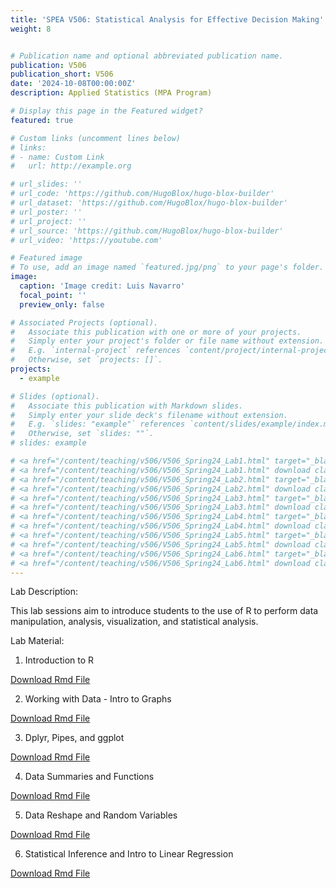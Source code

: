 ```yaml
---
title: 'SPEA V506: Statistical Analysis for Effective Decision Making'
weight: 8


# Publication name and optional abbreviated publication name.
publication: V506
publication_short: V506
date: '2024-10-08T00:00:00Z'
description: Applied Statistics (MPA Program)

# Display this page in the Featured widget?
featured: true

# Custom links (uncomment lines below)
# links:
# - name: Custom Link
#   url: http://example.org

# url_slides: ''
# url_code: 'https://github.com/HugoBlox/hugo-blox-builder'
# url_dataset: 'https://github.com/HugoBlox/hugo-blox-builder'
# url_poster: ''
# url_project: ''
# url_source: 'https://github.com/HugoBlox/hugo-blox-builder'
# url_video: 'https://youtube.com'

# Featured image
# To use, add an image named `featured.jpg/png` to your page's folder.
image:
  caption: 'Image credit: Luis Navarro'
  focal_point: ''
  preview_only: false

# Associated Projects (optional).
#   Associate this publication with one or more of your projects.
#   Simply enter your project's folder or file name without extension.
#   E.g. `internal-project` references `content/project/internal-project/index.md`.
#   Otherwise, set `projects: []`.
projects:
  - example

# Slides (optional).
#   Associate this publication with Markdown slides.
#   Simply enter your slide deck's filename without extension.
#   E.g. `slides: "example"` references `content/slides/example/index.md`.
#   Otherwise, set `slides: ""`.
# slides: example

# <a href="/content/teaching/v506/V506_Spring24_Lab1.html" target="_blank" class="btn btn-primary">Preview Slides</a>
# <a href="/content/teaching/v506/V506_Spring24_Lab1.html" download class="btn btn-secondary">Download Lecture Slides</a>
# <a href="/content/teaching/v506/V506_Spring24_Lab2.html" target="_blank" class="btn btn-primary">Preview Slides</a>
# <a href="/content/teaching/v506/V506_Spring24_Lab2.html" download class="btn btn-secondary">Download Lecture Slides</a>
# <a href="/content/teaching/v506/V506_Spring24_Lab3.html" target="_blank" class="btn btn-primary">Preview Slides</a>
# <a href="/content/teaching/v506/V506_Spring24_Lab3.html" download class="btn btn-secondary">Lecture Slides</a>
# <a href="/content/teaching/v506/V506_Spring24_Lab4.html" target="_blank" class="btn btn-primary">Preview Slides</a>
# <a href="/content/teaching/v506/V506_Spring24_Lab4.html" download class="btn btn-secondary">Download Lecture Slides</a>
# <a href="/content/teaching/v506/V506_Spring24_Lab5.html" target="_blank" class="btn btn-primary">Preview Slides</a>
# <a href="/content/teaching/v506/V506_Spring24_Lab5.html" download class="btn btn-secondary">Download Lecture Slides</a>
# <a href="/content/teaching/v506/V506_Spring24_Lab6.html" target="_blank" class="btn btn-primary">Preview Slides</a>
# <a href="/content/teaching/v506/V506_Spring24_Lab6.html" download class="btn btn-secondary">Download Lecture Slides</a>
---
```


Lab Description: 

This lab sessions aim to introduce students to the use of R to perform data manipulation, analysis, visualization, and statistical analysis. 

Lab Material: 

1. Introduction to R 

<a href="/content/teaching/v506/V506_Spring24_Lab1.Rmd" download class="btn btn-secondary">Download Rmd File</a>

2. Working with Data - Intro to Graphs

<a href="/content/teaching/v506/V506_Spring24_Lab2.Rmd" download class="btn btn-secondary">Download Rmd File</a>

3. Dplyr, Pipes, and ggplot

<a href="/content/teaching/v506/V506_Spring24_Lab3.Rmd" download class="btn btn-secondary">Download Rmd File</a>

4. Data Summaries and Functions

<a href="/content/teaching/v506/V506_Spring24_Lab4.Rmd" download class="btn btn-secondary">Download Rmd File</a>

5. Data Reshape and Random Variables

<a href="/content/teaching/v506/V506_Spring24_Lab5.Rmd" download class="btn btn-secondary">Download Rmd File</a>

6. Statistical Inference and Intro to Linear Regression

<a href="/content/teaching/v506/V506_Spring24_Lab6.Rmd" download class="btn btn-secondary">Download Rmd File</a>